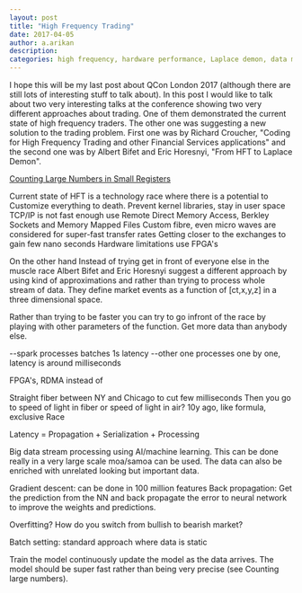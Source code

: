 ```yaml
---
layout: post
title: "High Frequency Trading"
date: 2017-04-05
author: a.arikan
description: 
categories: high frequency, hardware performance, Laplace demon, data mining, machine learning, AI, moa, samoa
---
```



I hope this will be my last post about QCon London 2017 (although there are still lots of interesting stuff to talk about). In this post I would like to talk about two very interesting talks at the conference showing two very different approaches about trading. One of them demonstrated the current state of high frequency traders. The other one was suggesting a new solution to the trading problem. First one was by Richard Croucher, "Coding for High Frequency Trading and other Financial Services applications" and the second one was by Albert Bifet and Eric Horesnyi, "From HFT to Laplace Demon".

[Counting Large Numbers in Small Registers](2017-03-10-counting-large-numbers.md)


Current state of HFT is a technology race where there is a potential to 
Customize everything to death.
Prevent kernel libraries, stay in user space
TCP/IP is not fast enough use Remote Direct Memory Access, 
Berkley Sockets and Memory Mapped Files
Custom fibre, even micro waves are considered for super-fast transfer rates
Getting closer to the exchanges to gain few nano seconds
Hardware limitations use FPGA's 


On the other hand
Instead of trying get in front of everyone else in the muscle race 
Albert Bifet and Eric Horesnyi suggest a different approach by using kind of approximations and rather than trying to process whole stream of data. 
They define market events as a function of [ct,x,y,z] in a three dimensional space. 

Rather than trying to be faster you can try to go infront of the race by playing with other parameters of the function. Get more data than anybody else. 

--spark processes batches 1s latency
--other one processes one by one, latency is around milliseconds


FPGA's, RDMA instead of 

Straight fiber between NY and Chicago to cut few milliseconds
Then you go to speed of light in fiber or speed of light in air?
10y ago, like formula, exclusive Race


Latency = Propagation + Serialization + Processing

Big data stream processing using AI/machine learning. This can be done really in a very large scale moa/samoa can be used. The data can also be enriched with unrelated looking but important data. 

Gradient descent: can be done in 100 million features
Back propagation: Get the prediction from the NN and back propagate the error to neural network to improve the weights and predictions.

Overfitting? How do you switch from bullish to bearish market?

Batch setting: standard approach where data is static

Train the model continuously update the model as the data arrives. The model should be super fast rather than being very precise (see Counting large numbers). 